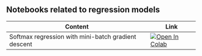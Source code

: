 ## Notebooks related to regression models

| Content | Link |
| ------------- | ------------- |
| Softmax regression with mini-batch gradient descent  | [![Open In Colab](https://colab.research.google.com/assets/colab-badge.svg)](https://colab.research.google.com/github/sarckk/ml-models/blob/master/regression/softmax_regression_minibatch_gd.ipynb)  |

